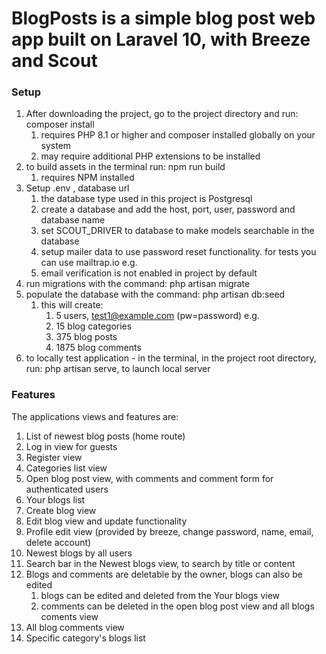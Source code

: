 # BlogPosts is a simple blog post web app built on Laravel 10, with Breeze and Scout

### Setup

1. After downloading the project, go to the project directory and run: composer install
    1. requires PHP 8.1 or higher and composer installed globally on your system
    2. may require additional PHP extensions to be installed
2. to build assets in the terminal run: npm run build
    1. requires NPM installed
3. Setup .env , database url
    1. the database type used in this project is Postgresql
    2. create a database and add the host, port, user, password and database name
    3. set SCOUT_DRIVER to database to make models searchable in the database
    4. setup mailer data to use password reset functionality. for tests you can use mailtrap.io e.g.
    5. email verification is not enabled in project by default
4. run migrations with the command: php artisan migrate
5. populate the database with the command: php artisan db:seed
    1. this will create:
       1. 5 users, test1@example.com (pw=password) e.g.
       2. 15 blog categories
       3. 375 blog posts
       4. 1875 blog comments
6. to locally test application - in the terminal, in the project root directory, run: php artisan serve, to launch local server

### Features
The applications views and features are:
1. List of newest blog posts (home route)
2. Log in view for guests
3. Register view
4. Categories list view
5. Open blog post view, with comments and comment form for authenticated users
6. Your blogs list
7. Create blog view
8. Edit blog view and update functionality
9. Profile edit view (provided by breeze, change password, name, email, delete account)
10. Newest blogs by all users
11. Search bar in the Newest blogs view, to search by title or content
12. Blogs and comments are deletable by the owner, blogs can also be edited
    1. blogs can be edited and deleted from the Your blogs view
    2. comments can be deleted in the open blog post view and all blogs coments view
13. All blog comments view
14. Specific category's blogs list

